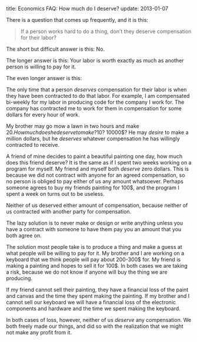 title: Economics FAQ: How much do I deserve?
update: 2013-01-07

There is a question that comes up frequently, and it is this:

> If a person works hard to do a thing, don’t they deserve
> compensation for their labor?

The short but difficult answer is this: No.

The longer answer is this: Your labor is worth exactly as much
as another person is willing to pay for it.

The even longer answer is this:

The only time that a person *deserves* compensation for their
labor is when they have been contracted to do that labor. For
example, I am compensated bi-weekly for my labor in producing
code for the company I work for. The company has contracted me
to work for them in compensation for some dollars for every hour
of work.

My brother may go mow a lawn in two hours and make 20$. How much
does he deserve to make? 10$? 10000$? He may *desire* to make a
million dollars, but he *deserves* whatever compensation he has
willingly contracted to receive.

A friend of mine decides to paint a beautiful painting one day,
how much does this friend deserve? It is the same as if I spent
two weeks working on a program for myself. My friend and myself
both *deserve* zero dollars. This is because we did not contract
with anyone for an agreed compensation, so no person is obliged
to pay either of us any amount whatsoever. Perhaps someone agrees
to buy my friends painting for 100$, and the program I spent a
week on turns out to be useless.

Neither of us deserved either amount of compensation, because
neither of us contracted with another party for compensation.

The lazy solution is to never make or design or write anything
unless you have a contract with someone to have them pay you
an amount that you both agree on.

The solution most people take is to produce a thing and make
a guess at what people will be willing to pay for it. My brother
and I are working on a keyboard that we think people will pay
about 200-300$ for. My friend is making a painting and hopes
to sell it for 100$. In both cases we are taking a risk, because
we do not know if anyone will buy the thing we are producing.

If my friend cannot sell their painting, they have a financial
loss of the paint and canvas and the time they spent making
the painting. If my brother and I cannot sell our keyboard we
will have a financial loss of the electronic components and
hardware and the time we spent making the keyboard.

In both cases of loss, however, neither of us *deserve* any
compensation. We both freely made our things, and did so with
the realization that we might not make any profit from it.
